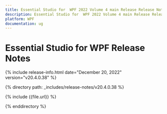 ```yaml
---
title: Essential Studio for  WPF 2022 Volume 4 main Release Release Notes  
description: Essential Studio for  WPF 2022 Volume 4 main Release Release Notes  
platform: WPF
documentation: ug
---
```


# Essential Studio for  WPF  Release Notes  

{% include release-info.html date="December 20, 2022"  version="v20.4.0.38" %} 

{% directory path: _includes/release-notes/v20.4.0.38 %}

{% include {{file.url}} %}

{% enddirectory %}